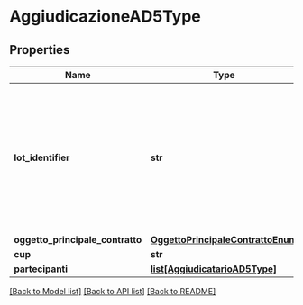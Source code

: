 # AggiudicazioneAD5Type

## Properties
Name | Type | Description | Notes
------------ | ------------- | ------------- | -------------
**lot_identifier** | **str** | Id univoco del lotto generato dalla stazione appaltante - corrisponde al campo bt-137 - Purpose Lot Identifier del TED | 
**oggetto_principale_contratto** | [**OggettoPrincipaleContrattoEnum**](OggettoPrincipaleContrattoEnum.md) |  | 
**cup** | **str** | Cup | 
**partecipanti** | [**list[AggiudicatarioAD5Type]**](AggiudicatarioAD5Type.md) |  | 

[[Back to Model list]](../README.md#documentation-for-models) [[Back to API list]](../README.md#documentation-for-api-endpoints) [[Back to README]](../README.md)

